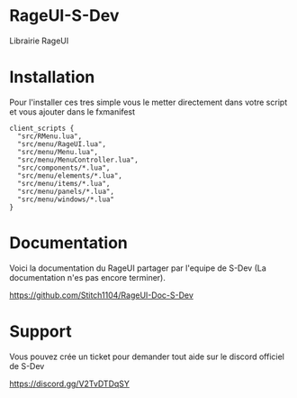 # RageUI-S-Dev
Librairie RageUI

# Installation
  
  Pour l'installer ces tres simple vous le metter directement dans votre script et vous ajouter dans le fxmanifest

    client_scripts {
      "src/RMenu.lua",
      "src/menu/RageUI.lua",
      "src/menu/Menu.lua",
      "src/menu/MenuController.lua",
      "src/components/*.lua",
      "src/menu/elements/*.lua",
      "src/menu/items/*.lua",
      "src/menu/panels/*.lua",
      "src/menu/windows/*.lua"
    }

# Documentation

  Voici la documentation du RageUI partager par l'equipe de S-Dev (La documentation n'es pas encore terminer).

  https://github.com/Stitch1104/RageUI-Doc-S-Dev
  
# Support 

  Vous pouvez crée un ticket pour demander tout aide sur le discord officiel de S-Dev

  https://discord.gg/V2TvDTDqSY
